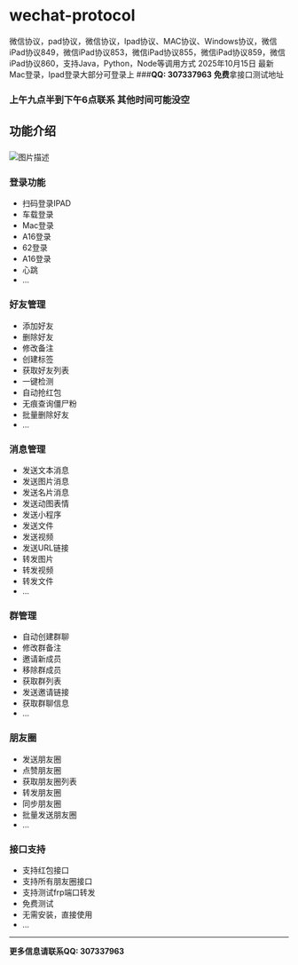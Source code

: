 # wechat-protocol
微信协议，pad协议，微信协议，Ipad协议、MAC协议、Windows协议，微信iPad协议849，微信iPad协议853，微信iPad协议855，微信iPad协议859，微信iPad协议860，支持Java，Python，Node等调用方式
2025年10月15日 最新Mac登录，Ipad登录大部分可登录上
###**QQ: 307337963** **免费**拿接口测试地址
### 上午九点半到下午6点联系 其他时间可能没空
## 功能介绍 
###
![图片描述](./image/sample1.png)
### 登录功能 
- 扫码登录IPAD
- 车载登录 
- Mac登录
- A16登录 
- 62登录 
- A16登录 
- 心跳 
- ...

### 好友管理 
- 添加好友 
- 删除好友 
- 修改备注 
- 创建标签 
- 获取好友列表 
- 一键检测 
- 自动抢红包 
- 无痕查询僵尸粉 
- 批量删除好友 
- ...

### 消息管理 
- 发送文本消息 
- 发送图片消息 
- 发送名片消息 
- 发送动图表情 
- 发送小程序 
- 发送文件 
- 发送视频 
- 发送URL链接
- 转发图片
- 转发视频
- 转发文件
- ...

### 群管理 
- 自动创建群聊 
- 修改群备注 
- 邀请新成员 
- 移除群成员 
- 获取群列表 
- 发送邀请链接 
- 获取群聊信息 
- ...

### 朋友圈 
- 发送朋友圈 
- 点赞朋友圈 
- 获取朋友圈列表 
- 转发朋友圈 
- 同步朋友圈 
- 批量发送朋友圈 
- ...
 
### 接口支持 
- 支持红包接口 
- 支持所有朋友圈接口 
- 支持测试frp端口转发 
- 免费测试 
- 无需安装，直接使用 
- ...
---

**更多信息请联系QQ: 307337963**
